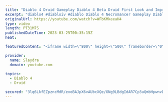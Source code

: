 ```yaml
---
title: "Diablo 4 Druid Gameplay Diablo 4 Beta Druid First Look and Impressions"
excerpt: "diablo4 #diabloiv #diablo Diablo 4 Necromancer Gameplay Diablo 4 Beta Necro First Look and Impressions More Diablo 4 ..."
originalUrl: https://youtube.com/watch?v=WFbKMkeeaH4
type: video
length: PT31M7S
publishedDateTime: 2023-03-25T00:35:15Z
heat: 

featuredContent: "<iframe width=\"800\" height=\"500\" frameborder=\"0\" src=\"https://www.youtube.com/embed/WFbKMkeeaH4\" allow=\"accelerometer; autoplay; encrypted-media; gyroscope; picture-in-picture\" allowfullscreen></iframe>"

provider:
  name: Slaydra
  domain: youtube.com

topics:
  - Diablo 4
  - Druid

secured: "3lq6LkfEZpzncMdR/exoBAJpX6vAUbcXQe/ONg9LBdgIdAR7Cp3uQmbHpwnvD5e2YPaWkxfel4VoGOL6osMDgENHdE5KXZ5myJG8Mz066vam+dw+iCc4CtRpsFGUO3sN+pz4kCLWbmoDRGAXFcxmSnIiElhCMTwk3fBSG6qB2PTKZPDvXWZwScFzdm7mIZ0ES795DWnRT1/nchN1akVSLSL3qc6gaRSE337CWjweQvekEWH167206PB94/wbjUYay9WulCfVV6bhj6kyRUue+p/JIrvkC8VYtOzF0ooCo6jYB1oyvbxRHcudgKzdk7szw6JTiE3liCkdd/xVuCrJX5raaiOgFHQfFT0weKAZuo61xHt3oe53TA9PcFA8GqLSdAEuGvZuOV6jm1kyO8E9hHeGWsJ2u7iqhhiAUFBKqLw=;ieDYxnOUvCVNNHVDagZCvw=="
---
```


